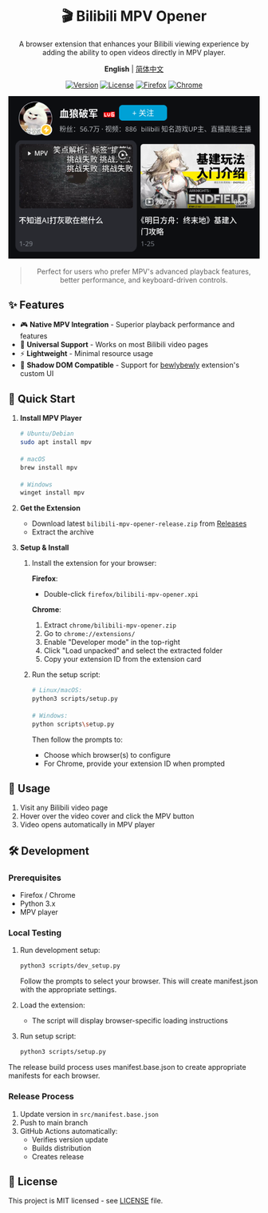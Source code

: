 <div align="center">

# 🎬 Bilibili MPV Opener

A browser extension that enhances your Bilibili viewing experience by adding the ability to open videos directly in MPV player.

**English** | [简体中文](docs/README.zh.md)

[![Version](https://img.shields.io/github/v/release/Ezer015/bilibili-mpv-opener?color=brightgreen&label=Release&style=flat-square)](https://github.com/Ezer015/bilibili-mpv-opener/releases)
[![License](https://img.shields.io/badge/License-MIT-blue?style=flat-square)](https://opensource.org/licenses/MIT)
[![Firefox](https://img.shields.io/badge/Firefox-Support-FF7139?style=flat-square&logo=firefox)](https://www.mozilla.org/firefox/new/)
[![Chrome](https://img.shields.io/badge/Chrome-Support-4285F4?style=flat-square&logo=googlechrome)](https://www.google.com/chrome/)

![Screenshot](docs/images/screenshot.png)

> Perfect for users who prefer MPV's advanced playback features, better performance, and keyboard-driven controls.

</div>

## ✨ Features

- 🎮 **Native MPV Integration** - Superior playback performance and features
- 🎯 **Universal Support** - Works on most Bilibili video pages
- ⚡ **Lightweight** - Minimal resource usage
- 🔄 **Shadow DOM Compatible** - Support for [bewlybewly](https://github.com/BewlyBewly/BewlyBewly) extension's custom UI

## 🚀 Quick Start

1. **Install MPV Player**

   ```bash
   # Ubuntu/Debian
   sudo apt install mpv
   
   # macOS
   brew install mpv
   
   # Windows
   winget install mpv
   ```

2. **Get the Extension**
   - Download latest `bilibili-mpv-opener-release.zip` from [Releases](https://github.com/Ezer015/bilibili-mpv-opener/releases)
   - Extract the archive

3. **Setup & Install**

   1. Install the extension for your browser:

      **Firefox**:
      - Double-click `firefox/bilibili-mpv-opener.xpi`

      **Chrome**:
      1. Extract `chrome/bilibili-mpv-opener.zip`
      2. Go to `chrome://extensions/`
      3. Enable "Developer mode" in the top-right
      4. Click "Load unpacked" and select the extracted folder
      5. Copy your extension ID from the extension card

   2. Run the setup script:

      ```bash
      # Linux/macOS:
      python3 scripts/setup.py

      # Windows:
      python scripts\setup.py
      ```

      Then follow the prompts to:
      - Choose which browser(s) to configure
      - For Chrome, provide your extension ID when prompted

## 📖 Usage

1. Visit any Bilibili video page
2. Hover over the video cover and click the MPV button
3. Video opens automatically in MPV player

## 🛠️ Development

### Prerequisites

- Firefox / Chrome
- Python 3.x
- MPV player

### Local Testing

1. Run development setup:

   ```bash
   python3 scripts/dev_setup.py
   ```

   Follow the prompts to select your browser. This will create manifest.json with the appropriate settings.

2. Load the extension:
   - The script will display browser-specific loading instructions

3. Run setup script:

   ```bash
   python3 scripts/setup.py
   ```

The release build process uses manifest.base.json to create appropriate manifests for each browser.

### Release Process

1. Update version in `src/manifest.base.json`
2. Push to main branch
3. GitHub Actions automatically:
   - Verifies version update
   - Builds distribution
   - Creates release

## 📄 License

This project is MIT licensed - see [LICENSE](LICENSE) file.
